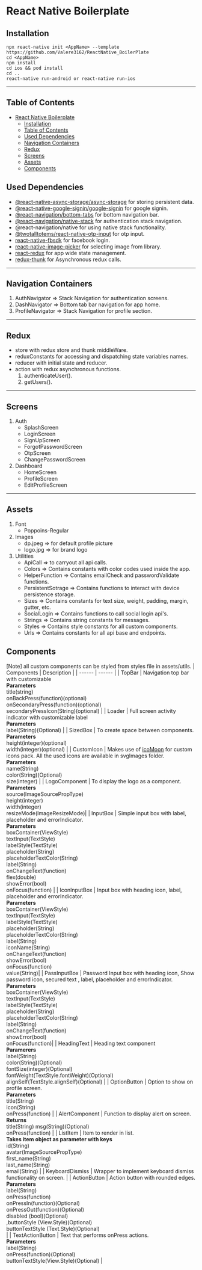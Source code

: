 # React Native Boilerplate

## Installation
```
npx react-native init <AppName> --template https://github.com/Valere3162/ReactNative_BoilerPlate
cd <AppName>
npm install
cd ios && pod install
cd ..
react-native run-android or react-native run-ios 
```
<hr>

## Table of Contents
- [React Native Boilerplate](#react-native-boilerplate)
  - [Installation](#installation)
  - [Table of Contents](#table-of-contents)
  - [Used Dependencies](#used-dependencies)
  - [Navigation Containers](#navigation-containers)
  - [Redux](#redux)
  - [Screens](#screens)
  - [Assets](#assets)
  - [Components](#components)



## Used Dependencies
- [@react-native-async-storage/async-storage](https://github.com/react-native-async-storage/async-storage) for storing persistent data.
- [@react-native-google-signin/google-signin](https://github.com/react-native-google-signin/google-signin) for google signin.
- [@react-navigation/bottom-tabs](https://reactnavigation.org/docs/bottom-tab-navigator/) for bottom navigation bar.
- [@react-navigation/native-stack](https://reactnavigation.org/docs/native-stack-navigator/) for authentication stack navigation.
- @react-navigation/native for using native stack functionality.
- [@twotalltotems/react-native-otp-input](https://github.com/tttstudios/react-native-otp-input) for otp input.
- [react-native-fbsdk](https://github.com/facebookarchive/react-native-fbsdk) for facebook login.
- [react-native-image-picker](https://github.com/react-native-image-picker/react-native-image-picker) for selecting image from library.
- [react-redux](https://react-redux.js.org/tutorials/quick-start) for app wide state management.
- [redux-thunk](https://github.com/reduxjs/redux-thunk) for Asynchronous redux calls.
<hr>

## Navigation Containers
1. AuthNavigator => Stack Navigation for authentication screens.
2. DashNavigator => Bottom tab bar navigation for app home.
3. ProfileNavigator => Stack Navigation for profile section.
<hr>

## Redux
* store with redux store and thunk middleWare.
* reduxConstants for accessing and dispatching state variables names.
* reducer with initial state and reducer.
* action with redux asynchronous functions.
    1. authenticateUser().
    2. getUsers().
<hr>

## Screens
1. Auth
    * SplashScreen
    * LoginScreen
    * SignUpScreen
    * ForgotPasswordScreen
    * OtpScreen
    * ChangePasswordScreen
2. Dashboard
   * HomeScreen
   * ProfileScreen
   * EditProfileScreen
<hr>


## Assets
1. Font
   * Poppoins-Regular
2. Images
   * dp.jpeg => for default profile picture
   * logo.jpg => for brand logo
3. Utilities
   * ApiCall => to carryout all api calls.
   * Colors => Contains constants with color codes used inside the app.
   * HelperFunction => Contains emailCheck and passwordValidate functions.
   * PersistentSotrage => Contains functions to interact with device persistence storage.
   * Sizes => Contains constants for text size, weight, padding, margin, gutter, etc.  
   * SocialLogin => Contains functions to call social login api's.
   * Strings => Contains string constants for messages.
   * Styles => Contains style constants for all custom components.
   * Urls => Contains constants for all api base and endpoints.  





## Components
   [Note] all custom components can be styled from styles file in assets/utils.
| Components | Description |
| ------ | ------ |
| TopBar | Navigation top bar with customizable<br> <b>Parameters</b><br>title(string)<br> onBackPress(function)(optional)<br> onSecondaryPress(function)(optional)<br>secondaryPressIcon(String)(optional) |
| Loader | Full screen activity indicator with customizable label <br><b>Parameters</b><br> label(String)(Optional) |
| SizedBox | To create space between components. <br><b>Parameters</b><br> height(integer)(optional)<br> width(integer)(optional) |
| CustomIcon | Makes use of [icoMoon](https://icomoon.io/) for custom icons pack. All the used icons are available in svgImages folder.<br><b>Parameters</b><br>  name(String)<br> color(String)(Optional)<br> size(integer) |
| LogoComponent | To display the logo as a component. <br><b>Parameters</b><br>  source(ImageSourcePropType)<br> height(integer)<br> width(integer)<br>resizeMode(ImageResizeMode)|
| InputBox | Simple input box with label, placeholder and errorIndicator. <br><b>Parameters</b><br> boxContainer(ViewStyle)<br> textInput(TextStyle)<br> labelStyle(TextStyle)<br> placeholder(String)<br> placeholderTextColor(String)<br> label(String)<br> onChangeText(function)<br> flex(double)<br> showError(bool)<br> onFocus(function)   |
| IconInputBox | Input box with heading icon, label, placeholder and errorIndicator.<br><b>Parameters</b><br> boxContainer(ViewStyle)<br> textInput(TextStyle)<br> labelStyle(TextStyle)<br> placeholder(String)<br> placeholderTextColor(String)<br> label(String)<br>iconName(String)<br> onChangeText(function)<br> showError(bool)<br> onFocus(function)<br> value(String)|
| PassInputBox | Password Input box with heading icon, Show password icon, secured text , label, placeholder and errorIndicator.<br><b>Parameters</b><br> boxContainer(ViewStyle)<br> textInput(TextStyle)<br> labelStyle(TextStyle)<br> placeholder(String)<br> placeholderTextColor(String)<br> label(String)<br>onChangeText(function)<br> showError(bool)<br> onFocus(function)|
| HeadingText | Heading text component<br><b>Paramerers</b><br> label(String)<br>color(String)(Optional)<br>fontSize(integer)(Optional)<br>fontWeight(TextStyle.fontWeight)(Optional)<br>alignSelf(TextStyle.alignSelf)(Optional) |
| OptionButton | Option to show on profile screen.<br><b>Parameters</b><br>title(String)<br> icon(String)<br> onPress(function) |
| AlertComponent | Function to display alert on screen.<br><b>Returns</b><br> title(String) msg(String)(Optional)<br> onPress(function) |
| ListItem | Item to render in list.<br><b>Takes item object as parameter with keys</b><br> id(String)<br> avatar(ImageSourcePropType)<br> first_name(String)<br> last_name(String)<br> email(String) |
| KeyboardDismiss | Wrapper to implement keyboard dismiss functionality on screen. |
| ActionButton | Action button with rounded edges.<br><b>Parameters</b></br> label(String)<br>onPress(function)<br>onPressIn(function)(Optional)<br>onPressOut(function)(Optional)<br>disabled (bool)(Optional)<br>,buttonStyle (View.Style)(Optional)<br>buttonTextStyle (Text.Style)(Optional)<br>  |
| TextActionButton | Text that performs onPress actions.<br><b>Parameters</b></br> label(String)<br>onPress(function)(Optional)<br>buttonTextStyle(View.Style)(Optional) |







